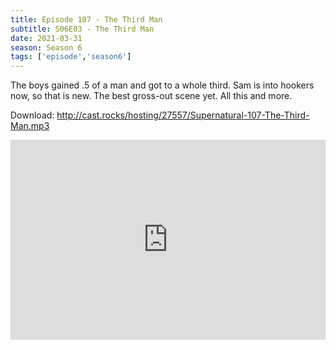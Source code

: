 ```yaml
---
title: Episode 107 - The Third Man
subtitle: S06E03 - The Third Man
date: 2021-03-31
season: Season 6
tags: ['episode','season6']
---
```


The boys gained .5 of a man and got to a whole third. Sam is into hookers now, so that is new. The best gross-out scene yet. All this and more.

Download: <a href="http://cast.rocks/hosting/27557/Supernatural-107-The-Third-Man.mp3" Alt="Episode 107 - The Third Man">http://cast.rocks/hosting/27557/Supernatural-107-The-Third-Man.mp3</a>

<iframe src="https://cast.rocks/player/27557/Supernatural-107-The-Third-Man.mp3?episodeTitle=Episode%20107%20-%20The%20Third%20Man&podcastTitle=Couple%20of%20Idjits&episodeDate=April%201st%2C%202021&imageURL=https%3A%2F%2Fcast.rocks%2Fhosting%2F27557%2Ffeeds%2FCAURZ.jpg" style="border: none; min-height: 265px; max-height: 320px; max-width: 558px; min-width: 270px; width: 100%; height: 100%;" scrollbars="no"></iframe>
